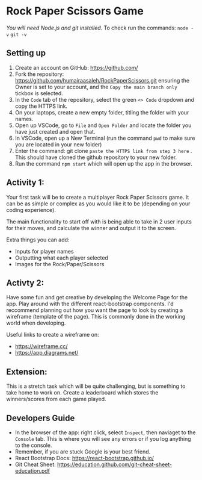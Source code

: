 # Rock Paper Scissors Game

*You will need Node.js and git installed.*
To check run the commands:
`node -v`
`git -v`

## Setting up

1. Create an account on GitHub: https://github.com/
2. Fork the repository: https://github.com/humairaasaleh/RockPaperScissors.git ensuring the Owner is set to your account, and the `Copy the main branch only` tickbox is selected. 
3. In the `Code` tab of the repository, select the green `<> Code` dropdown and copy the HTTPS link.
4. On your laptops, create a new empty folder, titling the folder with your names. 
5. Open up VSCode, go to `File` and `Open Folder` and locate the folder you have just created and open that.
6. In VSCode, open up a New Terminal (run the command `pwd` to make sure you are located in your new folder)
7. Enter the command: git clone `paste the HTTPS link from step 3 here` . This should have cloned the github repository to your new folder.
8. Run the command `npm start` which will open up the app in the browser. 

## Activity 1:

Your first task will be to create a multiplayer Rock Paper Scissors game. It can be as simple or complex as you would like it to be (depending on your coding experience). 

The main functionality to start off with is being able to take in 2 user inputs for their moves, and calculate the winner and output it to the screen. 

Extra things you can add:
* Inputs for player names
* Outputting what each player selected
* Images for the Rock/Paper/Scissors 

## Activty 2:

Have some fun and get creative by developing the Welcome Page for the app. Play around with the different react-bootstrap components. I'd reccommend planning out how you want the page to look by creating a wireframe (template of the page). This is commonly done in the working world when developing. 

Useful links to create a wireframe on:
* https://wireframe.cc/
* https://app.diagrams.net/

## Extension: 

This is a stretch task which will be quite challenging, but is something to take home to work on. Create a leaderboard which stores the winners/scores from each game played.

## Developers Guide

* In the browser of the app: right click, select `Inspect`, then naviaget to the `Console` tab. This is where you will see any errors or if you log anything to the console.
* Remember, if you are stuck Google is your best friend. 
* React Bootstrap Docs: https://react-bootstrap.github.io/
* Git Cheat Sheet: https://education.github.com/git-cheat-sheet-education.pdf
